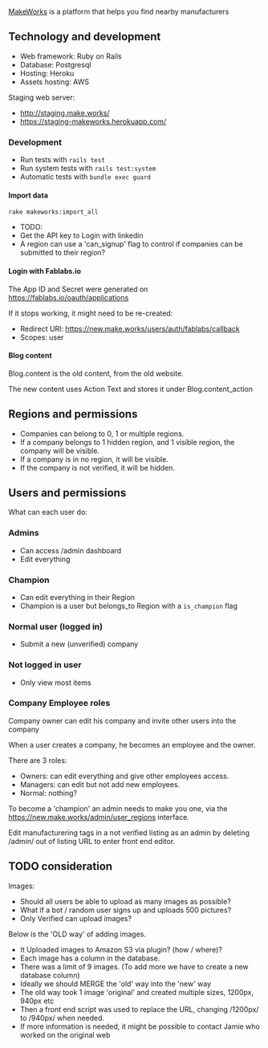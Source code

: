 [MakeWorks](https://make.works/) is a platform that helps you find nearby manufacturers

## Technology and development

- Web framework: Ruby on Rails
- Database: Postgresql
- Hosting: Heroku
- Assets hosting: AWS

Staging web server:
- http://staging.make.works/
- https://staging-makeworks.herokuapp.com/

### Development

* Run tests with `rails test`
* Run system tests with `rails test:system`
* Automatic tests with `bundle exec guard`

#### Import data

`rake makeworks:import_all`

- TODO:
- Get the API key to Login with linkedin
- A region can use a 'can_signup' flag to control if companies can be submitted to their region?

#### Login with Fablabs.io

The App ID and Secret were generated on https://fablabs.io/oauth/applications

If it stops working, it might need to be re-created:
* Redirect URI: https://new.make.works/users/auth/fablabs/callback
* Scopes: user

#### Blog content

Blog.content is the old content, from the old website.

The new content uses Action Text and stores it under Blog.content_action

## Regions and permissions

- Companies can belong to 0, 1 or multiple regions.
- If a company belongs to 1 hidden region, and 1 visible region, the company will be visible.
- If a company is in no region, it will be visible.
- If the company is not verified, it will be hidden.

## Users and permissions

What can each user do:

### Admins
- Can access /admin dashboard
- Edit everything

### Champion
- Can edit everything in their Region
- Champion is a user but belongs_to Region with a `is_champion` flag

### Normal user (logged in)
- Submit a new (unverified) company

### Not logged in user
- Only view most items

### Company Employee roles
Company owner can edit his company and invite other users into the company

When a user creates a company, he becomes an employee and the owner.

There are 3 roles:
- Owners: can edit everything and give other employees access.
- Managers: can edit but not add new employees.
- Normal: nothing?


To become a 'champion' an admin needs to make you one, via the https://new.make.works/admin/user_regions interface.

Edit manufacturering tags in a not verified listing as an admin by deleting /admin/ out of listing URL to enter front end editor.  

## TODO consideration

Images:
* Should all users be able to upload as many images as possible?
* What if a bot / random user signs up and uploads 500 pictures?
* Only Verified can upload images?

Below is the 'OLD way' of adding images.
* It Uploaded images to Amazon S3 via plugin? (how / where)?
* Each image has a column in the database.
* There was a limit of 9 images. (To add more we have to create a new database column)
* Ideally we should MERGE the 'old' way into the 'new' way
* The old way took 1 image 'original' and created multiple sizes, 1200px, 940px etc
* Then a front end script was used to replace the URL, changing /1200px/ to /940px/ when needed.
* If more information is needed, it might be possible to contact Jamie who worked on the original web



